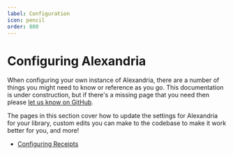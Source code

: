 ```yaml
---
label: Configuration
icon: pencil
order: 800
---
```

# Configuring Alexandria

When configuring your own instance of Alexandria, there are a number of things you might need to know or reference as you go. This documentation is under construction, but if there's a missing page that you need then please [let us know on GitHub](https://github.com/AlexandriaILS/Alexandria/issues).

The pages in this section cover how to update the settings for Alexandria for your library, custom edits you can make to the codebase to make it work better for you, and more!

* [Configuring Receipts](custom_receipts.md)
